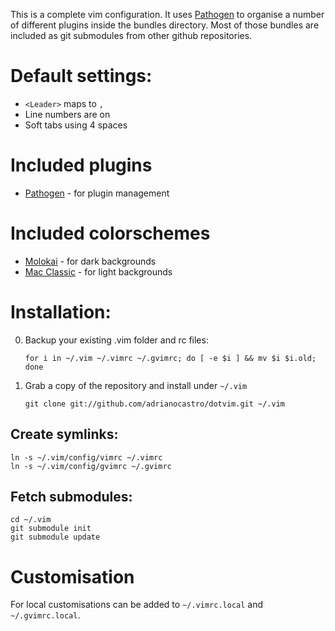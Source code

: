 This is a complete vim configuration. It uses [Pathogen](https://github.com/tpope/vim-pathogen) to organise a number of different plugins inside the bundles directory. Most of those bundles are included as git submodules from other github repositories.

# Default settings:
- `<Leader>` maps to `,`
- Line numbers are on
- Soft tabs using 4 spaces

# Included plugins
- [Pathogen](https://github.com/tpope/vim-pathogen) - for plugin management

# Included colorschemes
- [Molokai](https://github.com/tomasr/molokai) - for dark backgrounds
- [Mac Classic](https://github.com/nelstrom/vim-mac-classic-theme) - for light backgrounds

# Installation:

0. Backup your existing .vim folder and rc files:

    `for i in ~/.vim ~/.vimrc ~/.gvimrc; do [ -e $i ] && mv $i $i.old; done`

1. Grab a copy of the repository and install under `~/.vim` 

    `git clone git://github.com/adrianocastro/dotvim.git ~/.vim`

## Create symlinks:

    ln -s ~/.vim/config/vimrc ~/.vimrc
    ln -s ~/.vim/config/gvimrc ~/.gvimrc

## Fetch submodules:

    cd ~/.vim
    git submodule init
    git submodule update

# Customisation

For local customisations can be added to `~/.vimrc.local` and `~/.gvimrc.local`.

